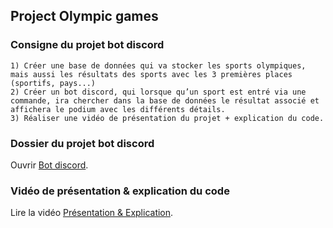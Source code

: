 ## Project Olympic games

### Consigne du projet bot discord
```
1) Créer une base de données qui va stocker les sports olympiques, mais aussi les résultats des sports avec les 3 premières places (sportifs, pays...)
2) Créer un bot discord, qui lorsque qu’un sport est entré via une commande, ira chercher dans la base de données le résultat associé et affichera le podium avec les différents détails.
3) Réaliser une vidéo de présentation du projet + explication du code.
```

### Dossier du projet bot discord

Ouvrir [Bot discord](https://github.com/shinshan73/olympic-games/tree/main/bot%20discord).


### Vidéo de présentation & explication du code

Lire la vidéo [Présentation & Explication]().


